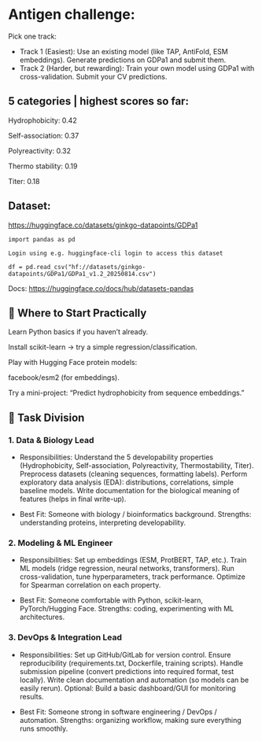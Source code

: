 

# Antigen challenge: 

Pick one track: 
- Track 1 (Easiest): 
    Use an existing model (like TAP, AntiFold, ESM embeddings). 
    Generate predictions on GDPa1 and submit them. 
- Track 2 (Harder, but rewarding): 
    Train your own model using GDPa1 with cross-validation. 
    Submit your CV predictions. 


## 5 categories | highest scores so far: 

Hydrophobicity: 0.42 

Self-association: 0.37 

Polyreactivity: 0.32 

Thermo stability: 0.19 

Titer: 0.18 

## Dataset: 

https://huggingface.co/datasets/ginkgo-datapoints/GDPa1 

```
import pandas as pd 

Login using e.g. huggingface-cli login to access this dataset 

df = pd.read_csv("hf://datasets/ginkgo-datapoints/GDPa1/GDPa1_v1.2_20250814.csv") 
```

Docs:  https://huggingface.co/docs/hub/datasets-pandas 


## 🧩 Where to Start Practically 

Learn Python basics if you haven’t already. 

Install scikit-learn → try a simple regression/classification. 

Play with Hugging Face protein models: 

facebook/esm2 (for embeddings). 

Try a mini-project: “Predict hydrophobicity from sequence embeddings.” 

## 📂 Task Division 

### 1. Data & Biology Lead 

- Responsibilities: 
    Understand the 5 developability properties (Hydrophobicity, Self-association, Polyreactivity, Thermostability, Titer). 
    Preprocess datasets (cleaning sequences, formatting labels). 
    Perform exploratory data analysis (EDA): distributions, correlations, simple baseline models. 
    Write documentation for the biological meaning of features (helps in final write-up). 

- Best Fit: 
    Someone with biology / bioinformatics background. 
    Strengths: understanding proteins, interpreting developability. 

 

### 2. Modeling & ML Engineer 

- Responsibilities: 
    Set up embeddings (ESM, ProtBERT, TAP, etc.). 
    Train ML models (ridge regression, neural networks, transformers). 
    Run cross-validation, tune hyperparameters, track performance. 
    Optimize for Spearman correlation on each property. 

- Best Fit: 
    Someone comfortable with Python, scikit-learn, PyTorch/Hugging Face. 
    Strengths: coding, experimenting with ML architectures. 

 

### 3. DevOps & Integration Lead 

- Responsibilities: 
    Set up GitHub/GitLab for version control. 
    Ensure reproducibility (requirements.txt, Dockerfile, training scripts). 
    Handle submission pipeline (convert predictions into required format, test locally). 
    Write clean documentation and automation (so models can be easily rerun). 
    Optional: Build a basic dashboard/GUI for monitoring results. 

- Best Fit: 
    Someone strong in software engineering / DevOps / automation. 
    Strengths: organizing workflow, making sure everything runs smoothly. 

 

 